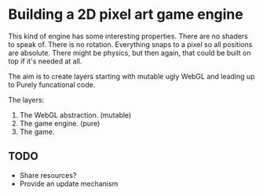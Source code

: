 # Building a 2D pixel art game engine
This kind of engine has some interesting properties.
There are no shaders to speak of.
There is no rotation.
Everything snaps to a pixel so all positions are absolute.
There might be physics, but then again, that could be built on top if it's needed at all.

The aim is to create layers starting with mutable ugly WebGL and leading up to Purely funcational code.

The layers:
1. The WebGL abstraction. (mutable)
2. The game engine. (pure)
3. The game.

## TODO
- Share resources?
- Provide an update mechanism
